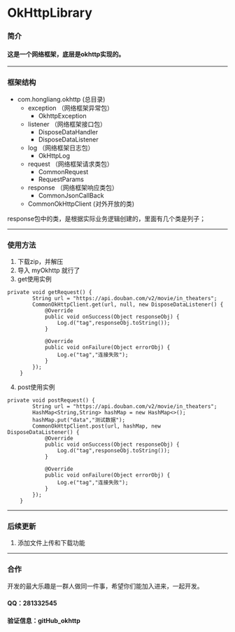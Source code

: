 # OkHttpLibrary
### 简介
#### 这是一个网络框架，底层是okhttp实现的。

---
### 框架结构
- com.hongliang.okhttp (总目录)
    - exception （网络框架异常包）
        - OkhttpException
    - listener  （网络框架接口包）
        - DisposeDataHandler
        - DisposeDataListener
    - log       （网络框架日志包）
        - OkHttpLog
    - request   （网络框架请求类包）
        - CommonRequest
        - RequestParams
    - response  （网络框架响应类包）
        - CommonJsonCallBack
    - CommonOkHttpClient (对外开放的类)

response包中的类，是根据实际业务逻辑创建的，里面有几个类是列子；

---
### 使用方法
1. 下载zip，并解压
2. 导入 myOkhttp 就行了
3. get使用实例
```
private void getRequest() {
        String url = "https://api.douban.com/v2/movie/in_theaters";
        CommonOkHttpClient.get(url, null, new DisposeDataListener() {
            @Override
            public void onSuccess(Object responseObj) {
                Log.d("tag",responseObj.toString());
            }

            @Override
            public void onFailure(Object errorObj) {
                Log.e("tag","连接失败");
            }
        });
    }
```

4. post使用实例
```
private void postRequest() {
        String url = "https://api.douban.com/v2/movie/in_theaters";
        HashMap<String,String> hashMap = new HashMap<>();
        hashMap.put("data","测试数据");
        CommonOkHttpClient.post(url, hashMap, new DisposeDataListener() {
            @Override
            public void onSuccess(Object responseObj) {
                Log.d("tag",responseObj.toString());
            }

            @Override
            public void onFailure(Object errorObj) {
                Log.e("tag","连接失败");
            }
        });
    }
```

---

### 后续更新
1. 添加文件上传和下载功能

---
### 合作
开发的最大乐趣是一群人做同一件事，希望你们能加入进来，一起开发。
#### QQ：281332545   
#### 验证信息：gitHub_okhttp
